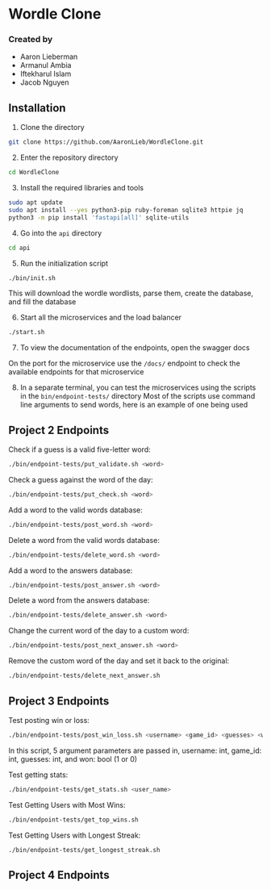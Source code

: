 # Wordle Clone

### Created by
* Aaron Lieberman
* Armanul Ambia
* Iftekharul Islam
* Jacob Nguyen

## Installation

1. Clone the directory
```bash
git clone https://github.com/AaronLieb/WordleClone.git
```

2. Enter the repository directory
```bash
cd WordleClone
```

3. Install the required libraries and tools
```bash
sudo apt update
sudo apt install --yes python3-pip ruby-foreman sqlite3 httpie jq
python3 -m pip install 'fastapi[all]' sqlite-utils
```

4. Go into the `api` directory
```bash
cd api
```

5. Run the initialization script
```bash
./bin/init.sh
```
This will download the wordle wordlists, parse them, create the database, and fill the database

6. Start all the microservices and the load balancer
```bash
./start.sh
```

7. To view the documentation of the endpoints, open the swagger docs

On the port for the microservice use the `/docs/` endpoint to check the available endpoints for that microservice

8. In a separate terminal, you can test the microservices using the scripts in the `bin/endpoint-tests/` directory
Most of the scripts use command line arguments to send words, here is an example of one being used

## Project 2 Endpoints

Check if a guess is a valid five-letter word:
```bash
./bin/endpoint-tests/put_validate.sh <word>
```

Check a guess against the word of the day:
```bash
./bin/endpoint-tests/put_check.sh <word>
```

Add a word to the valid words database:
```bash
./bin/endpoint-tests/post_word.sh <word>
```

Delete a word from the valid words database:
```bash
./bin/endpoint-tests/delete_word.sh <word>
```

Add a word to the answers database:
```bash
./bin/endpoint-tests/post_answer.sh <word>
```

Delete a word from the answers database:
```bash
./bin/endpoint-tests/delete_answer.sh <word>
```

Change the current word of the day to a custom word:
```bash
./bin/endpoint-tests/post_next_answer.sh <word>
```

Remove the custom word of the day and set it back to the original:
```bash
./bin/endpoint-tests/delete_next_answer.sh
```


## Project 3 Endpoints

Test posting win or loss:
```bash
./bin/endpoint-tests/post_win_loss.sh <username> <game_id> <guesses> <won>
```
In this script, 5 argument parameters are passed in, username: int, game_id: int, guesses: int, and won: bool (1 or 0)

Test getting stats:
```bash
./bin/endpoint-tests/get_stats.sh <user_name>
```

Test Getting Users with Most Wins:
```bash
./bin/endpoint-tests/get_top_wins.sh
```

Test Getting Users with Longest Streak:
```bash
./bin/endpoint-tests/get_longest_streak.sh
```


## Project 4 Endpoints
